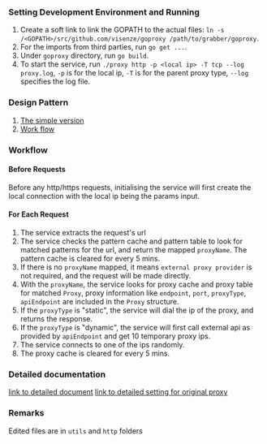 ### Setting Development Environment and Running

1. Create a soft link to link the GOPATH to the actual files: `ln -s /<GOPATH>/src/github.com/visenze/goproxy /path/to/grabber/goproxy`.
2. For the imports from third parties, run `go get ...`.
3. Under `goproxy` directory, run `go build`.
4. To start the service, run `./proxy http -p <local ip> -T tcp --log proxy.log`, `-p` is for the local ip, `-T` is for the parent proxy type, `--log` specifies the log file.

### Design Pattern

1. [The simple version](../../docs/images/proxy_design_pattern(simple).png)
2. [Work flow](../../docs/images/Proxy_Flow.jpg)

### Workflow

#### Before Requests

Before any http/https requests, initialising the service will first create the local connection with the local ip being the params input.

#### For Each Request

1. The service extracts the request's url
2. The service checks the pattern cache and pattern table to look for matched patterns for the url, and return the mapped `proxyName`. The pattern cache is cleared for every 5 mins.
3. If there is no `proxyName` mapped, it means `external proxy provider` is not required, and the request will be made directly.
4. With the `proxyName`, the service looks for proxy cache and proxy table for matched `Proxy`, proxy information like `endpoint`, `port`, `proxyType`, `apiEndpoint` are included in the `Proxy` structure.
5. If the `proxyType` is "static", the service will dial the ip of the proxy, and returns the response.
6. If the `proxyType` is "dynamic", the service will first call external api as provided by `apiEndpoint` and get 10 temporary proxy ips.
7. The service connects to one of the ips randomly.
8. The proxy cache is cleared for every 5 mins.

### Detailed documentation

[link to detailed document](https://docs.google.com/document/d/1w6Jqn3qfW6YWYabCAYBqQz9_Pt3ErWacpnpxcO_ilsQ/edit?pli=1#)
[link to detailed setting for original proxy](https://github.com/snail007/goproxy)

### Remarks

Edited files are in `utils` and `http` folders
